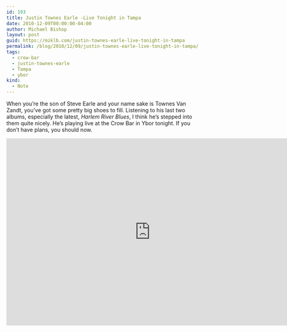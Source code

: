 ```yaml
---
id: 193
title: Justin Townes Earle -Live Tonight in Tampa
date: 2010-12-09T00:00:00-04:00
author: Michael Bishop
layout: post
guid: https://miklb.com/justin-townes-earle-live-tonight-in-tampa
permalink: /blog/2010/12/09/justin-townes-earle-live-tonight-in-tampa/
tags:
  - crow-bar
  - justin-townes-earle
  - Tampa
  - ybor
kind:
  - Note
---
```

<p>When you’re the son of Steve Earle and your name sake is Townes Van Zandt, you’ve got some pretty big shoes to fill.  Listening to his last two albums, especially the latest, <cite>Harlem River Blues</cite>, I think he’s stepped into them quite nicely.  He’s playing live at the Crow Bar in Ybor tonight. If you don’t have plans, you should now.</p>
<iframe title="YouTube video player" class="youtube-player" type="text/html" width="750" height="488" src="http://www.youtube.com/embed/1CQYu56iD9s?rel=0&hd=1" frameborder="0"></iframe>